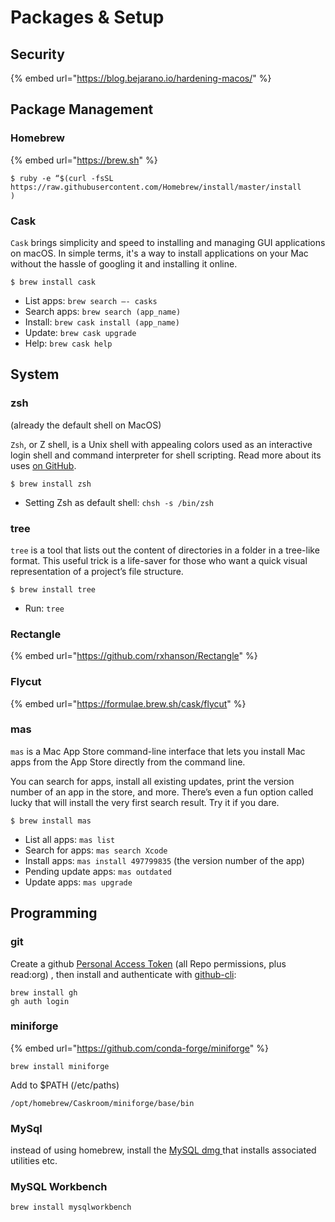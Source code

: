 # Packages & Setup

## Security

{% embed url="https://blog.bejarano.io/hardening-macos/" %}

## Package Management

### Homebrew

{% embed url="https://brew.sh" %}

```
$ ruby -e “$(curl -fsSL 
https://raw.githubusercontent.com/Homebrew/install/master/install
)
```

### Cask

`Cask` brings simplicity and speed to installing and managing GUI applications on macOS. In simple terms, it's a way to install applications on your Mac without the hassle of googling it and installing it online.

```
$ brew install cask
```

* List apps: `brew search —- casks`
* Search apps: `brew search (app_name)`
* Install: `brew cask install (app_name)`
* Update: `brew cask upgrade`
* Help: `brew cask help`

## System

### zsh

(already the default shell on MacOS)

`Zsh`, or Z shell, is a Unix shell with appealing colors used as an interactive login shell and command interpreter for shell scripting. Read more about its uses [on GitHub](https://github.com/hmml/awesome-zsh).

```
$ brew install zsh
```

* Setting Zsh as default shell: `chsh -s /bin/zsh`

### tree

`tree` is a tool that lists out the content of directories in a folder in a tree-like format. This useful trick is a life-saver for those who want a quick visual representation of a project’s file structure.

```
$ brew install tree
```

* Run: `tree`

### Rectangle

{% embed url="https://github.com/rxhanson/Rectangle" %}

### Flycut

{% embed url="https://formulae.brew.sh/cask/flycut" %}

### mas

`mas` is a Mac App Store command-line interface that lets you install Mac apps from the App Store directly from the command line.

You can search for apps, install all existing updates, print the version number of an app in the store, and more. There’s even a fun option called lucky that will install the very first search result. Try it if you dare.

```
$ brew install mas
```

* List all apps: `mas list`
* Search for apps: `mas search Xcode`
* Install apps: `mas install 497799835` (the version number of the app)
* Pending update apps: `mas outdated`
* Update apps: `mas upgrade`

## Programming

### git

Create a github [Personal Access Token](https://github.com/settings/tokens) (all Repo permissions, plus read:org) , then install and authenticate with [github-cli](https://docs.github.com/en/get-started/getting-started-with-git/caching-your-github-credentials-in-git):&#x20;

```
brew install gh
gh auth login
```

### miniforge

{% embed url="https://github.com/conda-forge/miniforge" %}

```
brew install miniforge
```

Add to $PATH (/etc/paths)

```
/opt/homebrew/Caskroom/miniforge/base/bin
```

### MySql

instead of using homebrew, install the [MySQL dmg ](https://dev.mysql.com/downloads/mysql/)that installs associated utilities etc.

### MySQL Workbench

```
brew install mysqlworkbench
```

